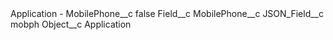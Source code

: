 <?xml version="1.0" encoding="UTF-8"?>
<CustomMetadata xmlns="http://soap.sforce.com/2006/04/metadata" xmlns:xsi="http://www.w3.org/2001/XMLSchema-instance" xmlns:xsd="http://www.w3.org/2001/XMLSchema">
    <label>Application - MobilePhone__c</label>
    <protected>false</protected>
    <values>
        <field>Field__c</field>
        <value xsi:type="xsd:string">MobilePhone__c</value>
    </values>
    <values>
        <field>JSON_Field__c</field>
        <value xsi:type="xsd:string">mobph</value>
    </values>
    <values>
        <field>Object__c</field>
        <value xsi:type="xsd:string">Application</value>
    </values>
</CustomMetadata>
